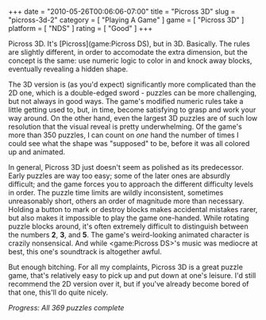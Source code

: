+++
date = "2010-05-26T00:06:06-07:00"
title = "Picross 3D"
slug = "picross-3d-2"
category = [ "Playing A Game" ]
game = [ "Picross 3D" ]
platform = [ "NDS" ]
rating = [ "Good" ]
+++

Picross 3D.  It's [Picross](game:Picross DS), but in 3D.  Basically.  The rules are slightly different, in order to accomodate the extra dimension, but the concept is the same: use numeric logic to color in and knock away blocks, eventually revealing a hidden shape.

The 3D version is (as you'd expect) significantly more complicated than the 2D one, which is a double-edged sword - puzzles can be more challenging, but not always in good ways.  The game's modified numeric rules take a little getting used to, but, in time, become satisfying to grasp and work your way around.  On the other hand, even the largest 3D puzzles are of such low resolution that the visual reveal is pretty underwhelming.  Of the game's more than 350 puzzles, I can count on <i>one</i> hand the number of times I could see what the shape was "supposed" to be, before it was all colored up and animated.

In general, Picross 3D just doesn't seem as polished as its predecessor.  Early puzzles are way too easy; some of the later ones are absurdly difficult; and the game forces you to approach the different difficulty levels in order.  The puzzle time limits are wildly inconsistent, sometimes unreasonably short, others an order of magnitude more than necessary.  Holding a button to mark or destroy blocks makes accidental mistakes rarer, but also makes it impossible to play the game one-handed.  While rotating puzzle blocks around, it's often extremely difficult to distinguish between the numbers <b>2</b>, <b>3</b>, and <b>5</b>.  The game's weird-looking animated character is crazily nonsensical.  And while <game:Picross DS>'s music was mediocre at best, this one's soundtrack is altogether awful.

But enough bitching.  For all my complaints, Picross 3D is a great puzzle game, that's relatively easy to pick up and put down at one's leisure.  I'd still recommend the 2D version over it, but if you've already become bored of that one, this'll do quite nicely.

<i>Progress: All 369 puzzles complete</i>